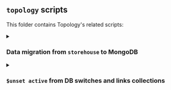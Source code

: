 ## `topology` scripts

This folder contains Topology's related scripts:

<details><summary><h3>Data migration from <code>storehouse</code> to MongoDB</h3></summary>

[`storehouse_to_mongo.py`](./storehouse_to_mongo.py) is a script to migrate the data entries from certain namespaces from `storehouse` to MongoDB.

#### Pre-requisites

- There's no additional Python libraries dependencies required, other than installing the existing `topology`'s, or if you're running in development locally then installing `requirements/dev.in`
- Make sure you don't have `kytosd` running with otherwise topology will start writing to MongoDB, and the application could overwrite the data you're trying to insert with this script.
- Make sure MongoDB replica set is up and running.
- Export MongoDB related variables that [db/client.py](../db/client.py) uses, make sure the hosts names can be resolved:

```
export MONGO_USERNAME=
export MONGO_PASSWORD=
export MONGO_DBNAME=napps
export MONGO_HOST_SEEDS="mongo1:27017,mongo2:27018,mongo3:27099"
```

#### How to use

- Export these two environment variables, based on where storehouse and kytos are installed, if you're running `amlight/kytos:latest` docker image they should be:
 
```
export STOREHOUSE_NAMESPACES_DIR=/var/tmp/kytos/storehouse/
export PYTHONPATH=/var/lib/kytos
```

- Parametrize the environment variable `CMD` command and execute `storehouse_to_mongo.py` script (the command is passed via an env var to avoid conflicts with `kytosd`, since depending how you set the `PYTHONPATH` it can interfere)

- The following `CMD` commands are available:

```
insert_links_metadata
insert_switches_metadata
insert_interfaces_metadata
insert_topology
load_topology
load_switches_metadata
load_interfaces_metadata
load_links_metadata
```

The `load_*` commands are meant to be used to double check what would actually be loaded, so it's encouraged to try out the load command to confirm the data can be loaded properly, and if they are, feel free to use any of the `insert_*` commands, which will rely internally on the load functions to the either insert or update the documents.

For example, to double check what would be loaded in the topology from storehouse namespace `kytos.topology.status`:

```
CMD=load_topology python3 scripts/storehouse_to_mongo.py
```

And then, to insert (or update) the entire topology:

```
CMD=insert_topology python3 scripts/storehouse_to_mongo.py
```

If the topology you're migrating has metadata saved on `kytos.topology.(switches|interfaces|links).metadata` namespaces, you'll also have to run these commands:

```
CMD=insert_links_metadata python3 scripts/storehouse_to_mongo.py
CMD=insert_switches_metadata python3 scripts/storehouse_to_mongo.py
CMD=insert_interfaces_metadata python3 scripts/storehouse_to_mongo.py
```

</details>

<details><summary><h3> <code>$unset active</code> from DB switches and links collections </h3></summary>


#### Pre-requisites

- There's no additional Python libraries dependencies required, other than installing the existing `topology`'s, or if you're running in development locally then installing `requirements/dev.in`
- Make sure you don't have `kytosd` running with otherwise topology will start writing to MongoDB, and the application could overwrite the data you're trying to insert with this script.
- Make sure MongoDB replica set is up and running.
- Export the following MongnoDB variables accordingly in case your running outside of a container

```
export MONGO_USERNAME=
export MONGO_PASSWORD=
export MONGO_DBNAME=napps
export MONGO_HOST_SEEDS="mongo1:27017,mongo2:27018,mongo3:27099"
```

- The following `CMD` commands are available:

```
aggregate_unset_links
unset_links
aggregate_unset_switches_and_intfs
unset_switches_and_intfs
```

It's recommended that you run the `"aggregated_*"` commands first, just so you can preview the resulting aggregation with similar `$unset` key values. If the results of the aggregation are looking coherent, then you can proceed with the `"unset_*"` commands

#### Examples

- Previewing aggregated changes on `links` collection:

```
❯ CMD=aggregate_unset_links python scripts/unset_active.py
Aggregating links $unset active and metadata[last_status_is_active|last_status_change|notified_up_at]
{'_id': '4d42dc0852278accac7d9df15418f6d921db160b13d674029a87cef1b5f67f30', 'enabled': True, 'endpoints': [{'id': '00:00:00:00:00:00:00:02:3'}, {'id': '00:00:00:00:00:00:00:03:2'}], 'id': '4d42dc0852278accac7d9df15418f6d921db160b13d674029a87cef1b5f67f30', 'inserted_at': datetime.datetime(2023, 6, 20, 19, 54, 51, 726000), 'metadata': {}, 'updated_at': datetime.datetime(2023, 6, 20, 20, 13, 53, 696000)}
{'_id': 'c8b55359990f89a5849813dc348d30e9e1f991bad1dcb7f82112bd35429d9b07', 'enabled': True, 'endpoints': [{'id': '00:00:00:00:00:00:00:01:4'}, {'id': '00:00:00:00:00:00:00:03:3'}], 'id': 'c8b55359990f89a5849813dc348d30e9e1f991bad1dcb7f82112bd35429d9b07', 'inserted_at': datetime.datetime(2023, 6, 20, 19, 54, 51, 730000), 'metadata': {}, 'updated_at': datetime.datetime(2023, 6, 20, 20, 13, 59, 707000)}
{'_id': '78282c4d5b579265f04ebadc4405ca1b49628eb1d684bb45e5d0607fa8b713d0', 'enabled': True, 'endpoints': [{'id': '00:00:00:00:00:00:00:01:3'}, {'id': '00:00:00:00:00:00:00:02:2'}], 'id': '78282c4d5b579265f04ebadc4405ca1b49628eb1d684bb45e5d0607fa8b713d0', 'inserted_at': datetime.datetime(2023, 6, 20, 19, 54, 51, 732000), 'metadata': {}, 'updated_at': datetime.datetime(2023, 6, 20, 20, 13, 53, 700000)}
```

- Running `$unset` to update many on `links` collection:

```
❯ CMD=unset_links python scripts/unset_active.py 
Trying to $unset links 'active' and metadata[last_status_is_active|last_status_change|notified_up_at]...
Modified 3 links objects
```

- Running `$unset` to update many on `links` collection again, but expecting no changes:

```
❯ CMD=unset_links python scripts/unset_active.py
Trying to $unset links 'active' and metadata[last_status_is_active|last_status_change|notified_up_at]...
Modified 0 links objects
```

- Previewing aggregated changes on `switches` collection:

```
❯ CMD=aggregate_unset_switches_and_intfs python scripts/unset_active.py
Aggregating switches and interfaces $unset active
{'_id': '00:00:00:00:00:00:00:03', 'connection': '127.0.0.1:53680', 'data_path': 's3', 'enabled': True, 'hardware': 'Open vSwitch', 'id': '00:00:00:00:00:00:00:03', 'inserted_at': datetime.datetime(2023, 6, 20, 19, 54, 50, 467000), 'interfaces': [{'id': '00:00:00:00:00:00:00:03:4294967294', 'enabled': True, 'mac': 'c2:9d:dd:f0:f1:4f', 'speed': 0.0, 'port_number': 4294967294, 'name': 's3', 'nni': False, 'lldp': True, 'switch': '00:00:00:00:00:00:00:03', 'link': '', 'link_side': None, 'metadata': {}, 'updated_at': None}, {'id': '00:00:00:00:00:00:00:03:1', 'enabled': True, 'mac': '6a:79:35:c4:9b:a3', 'speed': 1250000000.0, 'port_number': 1, 'name': 's3-eth1', 'nni': False, 'lldp': True, 'switch': '00:00:00:00:00:00:00:03', 'link': '', 'link_side': None, 'metadata': {}, 'updated_at': None}, {'id': '00:00:00:00:00:00:00:03:2', 'enabled': True, 'mac': '2a:db:cc:f6:40:a0', 'speed': 1250000000.0, 'port_number': 2, 'name': 's3-eth2', 'nni': True, 'lldp': True, 'switch': '00:00:00:00:00:00:00:03', 'link': '4d42dc0852278accac7d9df15418f6d921db160b13d674029a87cef1b5f67f30', 'link_side': None, 'metadata': {}, 'updated_at': None}, {'id': '00:00:00:00:00:00:00:03:3', 'enabled': True, 'mac': '86:62:23:d9:7e:06', 'speed': 1250000000.0, 'port_number': 3, 'name': 's3-eth3', 'nni': True, 'lldp': True, 'switch': '00:00:00:00:00:00:00:03', 'link': 'c8b55359990f89a5849813dc348d30e9e1f991bad1dcb7f82112bd35429d9b07', 'link_side': None, 'metadata': {}, 'updated_at': None}], 'manufacturer': 'Nicira, Inc.', 'metadata': {}, 'ofp_version': '0x04', 'serial': 'None', 'software': '3.1.1', 'updated_at': datetime.datetime(2023, 6, 20, 20, 14, 48, 360000)}
{'_id': '00:00:00:00:00:00:00:02', 'connection': '127.0.0.1:53696', 'data_path': 's2', 'enabled': True, 'hardware': 'Open vSwitch', 'id': '00:00:00:00:00:00:00:02', 'inserted_at': datetime.datetime(2023, 6, 20, 19, 54, 50, 469000), 'interfaces': [{'id': '00:00:00:00:00:00:00:02:4294967294', 'enabled': True, 'mac': '7e:93:b8:64:eb:47', 'speed': 0.0, 'port_number': 4294967294, 'name': 's2', 'nni': False, 'lldp': True, 'switch': '00:00:00:00:00:00:00:02', 'link': '', 'link_side': None, 'metadata': {}, 'updated_at': None}, {'id': '00:00:00:00:00:00:00:02:1', 'enabled': True, 'mac': '5a:e7:1b:02:f3:c3', 'speed': 1250000000.0, 'port_number': 1, 'name': 's2-eth1', 'nni': False, 'lldp': True, 'switch': '00:00:00:00:00:00:00:02', 'link': '', 'link_side': None, 'metadata': {}, 'updated_at': None}, {'id': '00:00:00:00:00:00:00:02:2', 'enabled': True, 'mac': '32:75:61:02:93:a7', 'speed': 1250000000.0, 'port_number': 2, 'name': 's2-eth2', 'nni': True, 'lldp': True, 'switch': '00:00:00:00:00:00:00:02', 'link': '78282c4d5b579265f04ebadc4405ca1b49628eb1d684bb45e5d0607fa8b713d0', 'link_side': None, 'metadata': {}, 'updated_at': None}, {'id': '00:00:00:00:00:00:00:02:3', 'enabled': True, 'mac': 'ea:a0:51:8a:e5:70', 'speed': 1250000000.0, 'port_number': 3, 'name': 's2-eth3', 'nni': True, 'lldp': True, 'switch': '00:00:00:00:00:00:00:02', 'link': '4d42dc0852278accac7d9df15418f6d921db160b13d674029a87cef1b5f67f30', 'link_side': None, 'metadata': {}, 'updated_at': None}], 'manufacturer': 'Nicira, Inc.', 'metadata': {}, 'ofp_version': '0x04', 'serial': 'None', 'software': '3.1.1', 'updated_at': datetime.datetime(2023, 6, 20, 20, 14, 48, 362000)}
{'_id': '00:00:00:00:00:00:00:01', 'connection': '127.0.0.1:53674', 'data_path': 's1', 'enabled': True, 'hardware': 'Open vSwitch', 'id': '00:00:00:00:00:00:00:01', 'inserted_at': datetime.datetime(2023, 6, 20, 19, 54, 50, 551000), 'interfaces': [{'id': '00:00:00:00:00:00:00:01:4294967294', 'enabled': True, 'mac': '42:42:fb:8f:2b:44', 'speed': 0.0, 'port_number': 4294967294, 'name': 's1', 'nni': False, 'lldp': True, 'switch': '00:00:00:00:00:00:00:01', 'link': '', 'link_side': None, 'metadata': {}, 'updated_at': None}, {'id': '00:00:00:00:00:00:00:01:4', 'enabled': True, 'mac': '72:bb:4f:ad:1f:22', 'speed': 1250000000.0, 'port_number': 4, 'name': 's1-eth4', 'nni': True, 'lldp': True, 'switch': '00:00:00:00:00:00:00:01', 'link': 'c8b55359990f89a5849813dc348d30e9e1f991bad1dcb7f82112bd35429d9b07', 'link_side': None, 'metadata': {}, 'updated_at': None}, {'id': '00:00:00:00:00:00:00:01:1', 'enabled': True, 'mac': '22:2c:ae:78:ce:7d', 'speed': 1250000000.0, 'port_number': 1, 'name': 's1-eth1', 'nni': False, 'lldp': True, 'switch': '00:00:00:00:00:00:00:01', 'link': '', 'link_side': None, 'metadata': {}, 'updated_at': None}, {'id': '00:00:00:00:00:00:00:01:2', 'enabled': True, 'mac': '72:5c:af:10:fe:05', 'speed': 1250000000.0, 'port_number': 2, 'name': 's1-eth2', 'nni': False, 'lldp': True, 'switch': '00:00:00:00:00:00:00:01', 'link': '', 'link_side': None, 'metadata': {}, 'updated_at': None}, {'id': '00:00:00:00:00:00:00:01:3', 'enabled': True, 'mac': '8e:d3:93:64:34:be', 'speed': 1250000000.0, 'port_number': 3, 'name': 's1-eth3', 'nni': True, 'lldp': True, 'switch': '00:00:00:00:00:00:00:01', 'link': '78282c4d5b579265f04ebadc4405ca1b49628eb1d684bb45e5d0607fa8b713d0', 'link_side': None, 'metadata': {}, 'updated_at': None}], 'manufacturer': 'Nicira, Inc.', 'metadata': {}, 'ofp_version': '0x04', 'serial': 'None', 'software': '3.1.1', 'updated_at': datetime.datetime(2023, 6, 20, 20, 14, 48, 359000)}
```

- Running `$unset` to update many on `switches` collection:

```
❯ CMD=unset_switches_and_intfs python scripts/unset_active.py
Trying to $unset switches and interfaces 'active'
Modified 3 switches objects
```

- Running `$unset` to update many on `switches` collection again, but expecting no changes:

```
❯ CMD=unset_switches_and_intfs python scripts/unset_active.py
Trying to $unset switches and interfaces 'active'
Modified 0 switches objects
```

</details>
